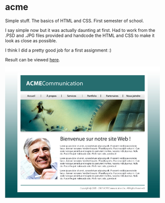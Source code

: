 # acme
Simple stuff. The basics of HTML and CSS. First semester of school.

I say simple now but it was actually daunting at first.  Had to work from the
.PSD and .JPG files provided and handcode the HTML and CSS to make it look as
close as possible.

I think I did a pretty good job for a first assignment  :)

Result can be viewed <a target="_blank" href="http://bengudro.insomnia247.nl/code/acme/">here</a>.

![acme](PSD/home.jpg?raw=true "An image of the .PSD provided")
